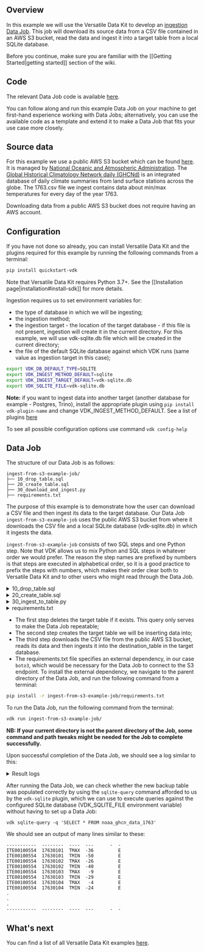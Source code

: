 ## Overview

In this example we will use the Versatile Data Kit to develop an [ingestion](https://github.com/vmware/versatile-data-kit/blob/main/projects/vdk-core/src/vdk/api/job_input.py#L90)
[Data Job](https://github.com/vmware/versatile-data-kit/wiki/dictionary#data-job).
This job will download its source data from a CSV file contained in an AWS S3 bucket, read the data and ingest it into a target table from a local SQLite database.

Before you continue, make sure you are familiar with the [[Getting Started|getting started]] section of the wiki.

## Code

The relevant Data Job code is available [here](https://github.com/vmware/versatile-data-kit/tree/main/examples/ingest-from-s3-example).

You can follow along and run this example Data Job on your machine to get first-hand experience working with Data Jobs; alternatively, you can use the available code as a template and extend it to make a Data Job that fits your use case more closely.

## Source data

For this example we use a public AWS S3 bucket which can be found [here](https://registry.opendata.aws/noaa-ghcn/). It is managed by [National Oceanic and Atmospheric Administration](https://registry.opendata.aws/collab/noaa/).
The [Global Historical Climatology Network daily (GHCNd)](https://www.ncei.noaa.gov/products/land-based-station/global-historical-climatology-network-daily) is an integrated database of daily climate summaries from land surface stations across the globe.
The 1763.csv file we ingest contains data about min/max temperatures for every day of the year 1763.

Downloading data from a public AWS S3 bucket does not require having an AWS account.

## Configuration

If you have not done so already, you can install Versatile Data Kit and the plugins required for this example by running the following commands from a terminal:
```sh
pip install quickstart-vdk
```
Note that Versatile Data Kit requires Python 3.7+. 
See the [[Installation page|installation#install-sdk]] for more details.

Ingestion requires us to set environment variables for:
- the type of database in which we will be ingesting;
- the ingestion method;
- the ingestion target - the location of the target database - if this file is not present, ingestion will create it in the current directory. For this example, we will use vdk-sqlite.db file which will be created in the current directory;
- the file of the default SQLite database against which VDK runs (same value as ingestion target in this case);

```sh
export VDK_DB_DEFAULT_TYPE=SQLITE
export VDK_INGEST_METHOD_DEFAULT=sqlite
export VDK_INGEST_TARGET_DEFAULT=vdk-sqlite.db
export VDK_SQLITE_FILE=vdk-sqlite.db
```

**Note:** if you want to ingest data into another target (another database for example - Postgres, Trino), install the appropriate plugin using `pip install vdk-plugin-name` and change VDK_INGEST_METHOD_DEFAULT. See a list of plugins [here](https://github.com/vmware/versatile-data-kit/wiki/Ingesting-data-from-DB-into-Database) 

To see all possible configuration options use command `vdk config-help`

## Data Job

The structure of our Data Job is as follows:

```
ingest-from-s3-example-job/
├── 10_drop_table.sql
├── 20_create_table.sql
├── 30_download_and_ingest.py
├── requirements.txt
```

The purpose of this example is to demonstrate how the user can download a CSV file and then ingest its data to the
target database. Our Data Job `ingest-from-s3-example-job` uses the public AWS S3 bucket from where it downloads the CSV file and a local SQLite database (vdk-sqlite.db) in which it ingests the data.

`ingest-from-s3-example-job` consists of two SQL steps and one Python step. Note that VDK allows us to mix Python and SQL steps in whatever order we would prefer.
The reason the step names are prefixed by numbers is that steps are executed in alphabetical order, so it is a good practice to prefix the steps with numbers, which makes their order clear both to Versatile Data Kit and to other users who might read through the Data Job.

<details>
<summary>10_drop_table.sql</summary>
<pre>
DROP TABLE IF EXISTS noaa_ghcn_data_1763;
</pre>
</details>

<details>
<summary>20_create_table.sql</summary>
<pre>
CREATE TABLE noaa_ghcn_data_1763 (
    StationID    INTEGER,
    Date         NVARCHAR,
    Element      NVARCHAR,
    ElementValue NVARCHAR,
    MFlag        NVARCHAR,
    QFlag        NVARCHAR,
    SFlag        NVARCHAR,
    ObsTime      NVARCHAR
);
</pre>
</details>

<details>
<summary>30_ingest_to_table.py</summary>
<pre>
import csv<br>
import boto3
from botocore import UNSIGNED
from botocore.client import Config<br><br>
def run(job_input):
    s3 = boto3.client("s3", config=Config(signature_version=UNSIGNED))
    s3.download_file(
        Bucket="noaa-ghcn-pds", Key="csv/1763.csv", Filename="1763_data.csv"
    )<br>
    with open("1763_data.csv", encoding="utf-8") as csv_file:
        csv_reader = csv.reader(csv_file)<br>
        job_input.send_tabular_data_for_ingestion(
            rows=csv_reader,
            column_names=[
                "StationID",
                "Date",
                "Element",
                "ElementValue",
                "MFlag",
                "QFlag",
                "SFlag",
                "ObsTime",
            ],
            destination_table="noaa_ghcn_data_1763",
        )
</pre>
</details>

<details>
<summary>requirements.txt</summary>
<pre>
boto3
</pre>
</details>

- The first step deletes the target table if it exists. This query only serves to make the Data Job repeatable;
- The second step creates the target table we will be inserting data into;
- The third step downloads the CSV file from the public AWS S3 bucket, reads its data and then ingests it into the destination_table in the target database.
- The requirements.txt file specifies an external dependency, in our case `boto3`, which would be necessary for the Data Job to connect to the S3 endpoint. To install the external dependency, we navigate to the parent directory of the Data Job, and run the following command from a terminal:
```sh
pip install -r ingest-from-s3-example-job/requirements.txt
```

To run the Data Job, run the following command from the terminal:
```sh
vdk run ingest-from-s3-example-job/
```

**NB: If your current directory is not the parent directory of the Job, some command and path tweaks might be needed for the Job to complete successfully.**

Upon successful completion of the Data Job, we should see a log similar to this:
<details>
<summary>Result logs</summary>
<pre>
2021-09-16 08:49:42,250=1631771382[VDK] ingest-from-s3-example-job [INFO ] vdk.internal.builtin_plugins.r           cli_run.py:66   run_job         [OpId:1631771378-b439f9-2931e4]- Data Job execution summary: {
  "data_job_name": "ingest-from-s3-example-job",
  "execution_id": "1631771378-b439f9",
  "start_time": "2021-09-16T05:49:38.702067",
  "end_time": "2021-09-16T05:49:40.152372",
  "status": "success",
  "steps_list": [
    {
      "name": "10_drop_table.sql",
      "type": "sql",
      "start_time": "2021-09-16T05:49:38.702091",
      "end_time": "2021-09-16T05:49:38.707147",
      "status": "success",
      "details": null,
      "exception": null
    },
    {
      "name": "20_create_table.sql",
      "type": "sql",
      "start_time": "2021-09-16T05:49:38.707214",
      "end_time": "2021-09-16T05:49:38.709883",
      "status": "success",
      "details": null,
      "exception": null
    },
    {
      "name": "30_download_and_ingest.py",
      "type": "python",
      "start_time": "2021-09-16T05:49:38.709944",
      "end_time": "2021-09-16T05:49:40.152307",
      "status": "success",
      "details": null,
      "exception": null
    }
  ],
  "exception": null
}
</pre>
</details>

After running the Data Job, we can check whether the new backup table was populated correctly by using the `sqlite-query` command afforded to us by the `vdk-sqlite` plugin,
which we can use to execute queries against the configured SQLite database (VDK_SQLITE_FILE environment variable) without having to set up a Data Job:
```
vdk sqlite-query -q 'SELECT * FROM noaa_ghcn_data_1763'
```

We should see an output of many lines similar to these:
```
-----------  --------  ----  ---      -  -
ITE00100554  17630101  TMAX  -36         E
ITE00100554  17630101  TMIN  -50         E
ITE00100554  17630102  TMAX  -26         E
ITE00100554  17630102  TMIN  -40         E
ITE00100554  17630103  TMAX   -9         E
ITE00100554  17630103  TMIN  -29         E
ITE00100554  17630104  TMAX   -4         E
ITE00100554  17630104  TMIN  -24         E
.
.
.
-----------  --------  ----  ---      -  -
```

## What's next

You can find a list of all Versatile Data Kit examples [here](https://github.com/vmware/versatile-data-kit/wiki/Examples).

